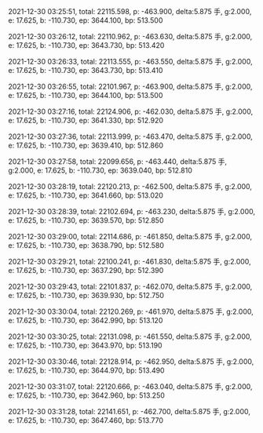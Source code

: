 2021-12-30 03:25:51, total: 22115.598, p: -463.900, delta:5.875 手, g:2.000, e: 17.625, b: -110.730, ep: 3644.100, bp: 513.500

2021-12-30 03:26:12, total: 22110.962, p: -463.630, delta:5.875 手, g:2.000, e: 17.625, b: -110.730, ep: 3643.730, bp: 513.420

2021-12-30 03:26:33, total: 22113.555, p: -463.550, delta:5.875 手, g:2.000, e: 17.625, b: -110.730, ep: 3643.730, bp: 513.410

2021-12-30 03:26:55, total: 22101.967, p: -463.900, delta:5.875 手, g:2.000, e: 17.625, b: -110.730, ep: 3644.100, bp: 513.500

2021-12-30 03:27:16, total: 22124.906, p: -462.030, delta:5.875 手, g:2.000, e: 17.625, b: -110.730, ep: 3641.330, bp: 512.920

2021-12-30 03:27:36, total: 22113.999, p: -463.470, delta:5.875 手, g:2.000, e: 17.625, b: -110.730, ep: 3639.410, bp: 512.860

2021-12-30 03:27:58, total: 22099.656, p: -463.440, delta:5.875 手, g:2.000, e: 17.625, b: -110.730, ep: 3639.040, bp: 512.810

2021-12-30 03:28:19, total: 22120.213, p: -462.500, delta:5.875 手, g:2.000, e: 17.625, b: -110.730, ep: 3641.660, bp: 513.020

2021-12-30 03:28:39, total: 22102.694, p: -463.230, delta:5.875 手, g:2.000, e: 17.625, b: -110.730, ep: 3639.570, bp: 512.850

2021-12-30 03:29:00, total: 22114.686, p: -461.850, delta:5.875 手, g:2.000, e: 17.625, b: -110.730, ep: 3638.790, bp: 512.580

2021-12-30 03:29:21, total: 22100.241, p: -461.830, delta:5.875 手, g:2.000, e: 17.625, b: -110.730, ep: 3637.290, bp: 512.390

2021-12-30 03:29:43, total: 22101.837, p: -462.070, delta:5.875 手, g:2.000, e: 17.625, b: -110.730, ep: 3639.930, bp: 512.750

2021-12-30 03:30:04, total: 22120.269, p: -461.970, delta:5.875 手, g:2.000, e: 17.625, b: -110.730, ep: 3642.990, bp: 513.120

2021-12-30 03:30:25, total: 22131.098, p: -461.550, delta:5.875 手, g:2.000, e: 17.625, b: -110.730, ep: 3643.970, bp: 513.190

2021-12-30 03:30:46, total: 22128.914, p: -462.950, delta:5.875 手, g:2.000, e: 17.625, b: -110.730, ep: 3644.970, bp: 513.490

2021-12-30 03:31:07, total: 22120.666, p: -463.040, delta:5.875 手, g:2.000, e: 17.625, b: -110.730, ep: 3642.960, bp: 513.250

2021-12-30 03:31:28, total: 22141.651, p: -462.700, delta:5.875 手, g:2.000, e: 17.625, b: -110.730, ep: 3647.460, bp: 513.770